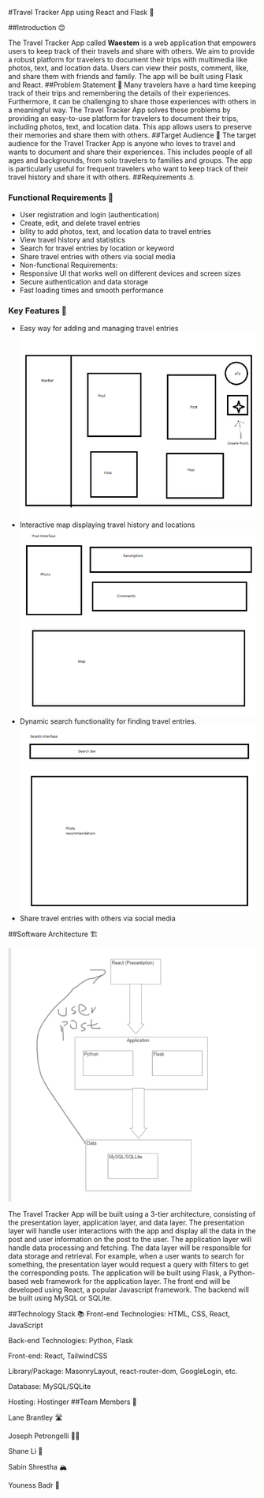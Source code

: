 #Travel Tracker App using React and Flask 🧭

##Introduction 😊

The Travel Tracker App called **Waestem** is a web application that empowers users to keep track of their travels and share with others. We aim to provide a robust platform for travelers to document their trips with multimedia like photos, text, and location data. Users can view their posts, comment, like, and share them with friends and family. The app will be built using Flask and React.
##Problem Statement 🚩
Many travelers have a hard time keeping track of their trips and remembering the details of their experiences. Furthermore, it can be challenging to share those experiences with others in a meaningful way. The Travel Tracker App solves these problems by providing an easy-to-use platform for travelers to document their trips, including photos, text, and location data. This app allows users to preserve their memories and share them with others.
##Target Audience 🦗
The target audience for the Travel Tracker App is anyone who loves to travel and wants to document and share their experiences. This includes people of all ages and backgrounds, from solo travelers to families and groups. The app is particularly useful for frequent travelers who want to keep track of their travel history and share it with others.
##Requirements  ⚓
### Functional Requirements 📝
* User registration and login (authentication)
* Create, edit, and delete travel entries
* bility to add photos, text, and location data to travel entries
* View travel history and statistics
* Search for travel entries by location or keyword
* Share travel entries with others via social media
* Non-functional Requirements:
* Responsive UI that works well on different devices and screen sizes
* Secure authentication and data storage
* Fast loading times and smooth performance
### Key Features 🔑
* Easy way for adding and managing travel entries
![Home page](./images/homepage.png)
* Interactive map displaying travel history and locations
![post](./images/post.png)
* Dynamic search functionality for finding travel entries. 
![Search](./images/Search.png)
* Share travel entries with others via social media

##Software Architecture 🏗️

![Software Architecture](./images/architecture.png)

The Travel Tracker App will be built using a 3-tier architecture, consisting of the presentation layer, application layer, and data layer. The presentation layer will handle user interactions with the app and display all the data in the post and user information on the post to the user. The application layer will handle data processing and fetching. The data layer will be responsible for data storage and retrieval. For example, when a user wants to search for something, the presentation layer would request a query with filters to get the corresponding posts. The application will be built using Flask, a Python-based web framework for the application layer. The front end will be developed using React, a popular Javascript framework. The backend will be built using MySQL or SQLite.

##Technology Stack 📚
Front-end Technologies: HTML, CSS, React, JavaScript  

Back-end Technologies: Python, Flask  

Front-end: React, TailwindCSS  

Library/Package: MasonryLayout, react-router-dom, GoogleLogin, etc.

Database: MySQL/SQLite

Hosting: Hostinger
##Team Members 👥

Lane Brantley 🛣️

Joseph Petrongelli 🕵️‍♂️

Shane Li  🏮

Sabin Shrestha 🏔️

Youness Badr 🌊

